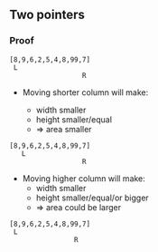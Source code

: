 ## Two pointers

### Proof

```
[8,9,6,2,5,4,8,99,7]
 L
                  R
```

- Moving shorter column will make:

  - width smaller
  - height smaller/equal
  - => area smaller

```
[8,9,6,2,5,4,8,99,7]
   L
                  R
```

- Moving higher column will make:
  - width smaller
  - height smaller/equal/or bigger
  - => area could be larger

```
[8,9,6,2,5,4,8,99,7]
 L
                R
```
